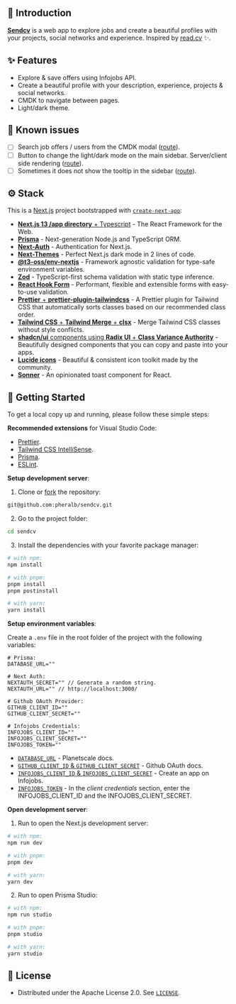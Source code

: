 ## 👋 Introduction

[**Sendcv**](https://sendcv.vercel.app) is a web app to explore jobs and create a beautiful profiles with your projects, social networks and experience. Inspired by [read.cv](https://read.cv/) ✨.

## ✨ Features

- Explore & save offers using Infojobs API.
- Create a beautiful profile with your description, experience, projects & social networks.
- CMDK to navigate between pages.
- Light/dark theme.

## 🤔 Known issues

- [ ] Search job offers / users from the CMDK modal ([route](https://github.com/pheralb/sendcv/blob/main/src/components/search/index.tsx#L63)).
- [ ] Button to change the light/dark mode on the main sidebar. Server/client side rendering ([route](https://github.com/pheralb/sendcv/blob/main/src/components/changeTheme.tsx#L13)).
- [ ] Sometimes it does not show the tooltip in the sidebar ([route](https://github.com/pheralb/sendcv/blob/main/src/components/mainSidebar/sidebarItem.tsx#L20)).

## ⚙️ Stack

This is a [Next.js](https://nextjs.org/) project bootstrapped with [`create-next-app`](https://github.com/vercel/next.js/tree/canary/packages/create-next-app):

- [**Next.js 13 /app directory** + Typescript](https://nextjs.org/) - The React Framework for the Web.
- [**Prisma**](https://www.prisma.io/) - Next-generation Node.js and TypeScript ORM.
- [**Next-Auth**](https://next-auth.js.org/) - Authentication for Next.js.
- [**Next-Themes**](https://github.com/pacocoursey/next-themes) - Perfect Next.js dark mode in 2 lines of code.
- [**@t3-oss/env-nextjs**](https://env.t3.gg/) - Framework agnostic validation for type-safe environment variables.
- [**Zod**](https://zod.dev/) - TypeScript-first schema validation with static type inference.
- [**React Hook Form**](https://react-hook-form.com/) - Performant, flexible and extensible forms with easy-to-use validation.
- [**Prettier** + **prettier-plugin-tailwindcss**](https://github.com/tailwindlabs/prettier-plugin-tailwindcss) - A Prettier plugin for Tailwind CSS that automatically sorts classes based on our recommended class order.
- [**Tailwind CSS** + **Tailwind Merge** + **clsx**](https://github.com/dcastil/tailwind-merge) - Merge Tailwind CSS classes without style conflicts.
- [**shadcn/ui** components using **Radix UI** + **Class Variance Authority**](https://ui.shadcn.com/) - Beautifully designed components that you can copy and paste into your apps.
- [**Lucide icons**](https://lucide.dev/) - Beautiful & consistent icon toolkit made by the community.
- [**Sonner**](https://sonner.emilkowal.ski/) - An opinionated toast component for React.

## 🚀 Getting Started

To get a local copy up and running, please follow these simple steps:

**Recommended extensions** for Visual Studio Code:

- [Prettier](https://marketplace.visualstudio.com/items?itemName=esbenp.prettier-vscode).
- [Tailwind CSS IntelliSense](https://marketplace.visualstudio.com/items?itemName=bradlc.vscode-tailwindcss).
- [Prisma](https://marketplace.visualstudio.com/items?itemName=Prisma.prisma).
- [ESLint](https://marketplace.visualstudio.com/items?itemName=dbaeumer.vscode-eslint).

**Setup development server**:

1. Clone or [fork](https://github.com/pheralb/sendcv/fork) the repository:

```bash
git@github.com:pheralb/sendcv.git
```

2. Go to the project folder:

```bash
cd sendcv
```

3. Install the dependencies with your favorite package manager:

```bash
# with npm:
npm install

# with pnpm:
pnpm install
pnpm postinstall

# with yarn:
yarn install
```

**Setup environment variables**:

Create a `.env` file in the root folder of the project with the following variables:

```env
# Prisma:
DATABASE_URL=""

# Next Auth:
NEXTAUTH_SECRET="" // Generate a random string.
NEXTAUTH_URL="" // http://localhost:3000/

# Github OAuth Provider:
GITHUB_CLIENT_ID=""
GITHUB_CLIENT_SECRET=""

# Infojobs Credentials:
INFOJOBS_CLIENT_ID=""
INFOJOBS_CLIENT_SECRET=""
INFOJOBS_TOKEN=""
```

- [`DATABASE_URL`](https://planetscale.com/docs/tutorials/connect-nextjs-app#generate-a-connection-string) - Planetscale docs.
- [`GITHUB_CLIENT_ID` & `GITHUB_CLIENT_SECRET`](https://docs.github.com/en/apps/oauth-apps/building-oauth-apps/creating-an-oauth-app) - Github OAuth docs.
- [`INFOJOBS_CLIENT_ID` & `INFOJOBS_CLIENT_SECRET`](https://developer.infojobs.net/app/manage-app/create.xhtml) - Create an app on Infojobs.
- [`INFOJOBS_TOKEN`](https://developer.infojobs.net/documentation/app-auth/index.xhtml) - In the _client credentials_ section, enter the INFOJOBS_CLIENT_ID and the INFOJOBS_CLIENT_SECRET.

**Open development server**:

1. Run to open the Next.js development server:

```bash
# with npm:
npm run dev

# with pnpm:
pnpm dev

# with yarn:
yarn dev
```

2. Run to open Prisma Studio:

```bash
# with npm:
npm run studio

# with pnpm:
pnpm studio

# with yarn:
yarn studio
```

## 📝 License

- Distributed under the Apache License 2.0. See [`LICENSE`](https://github.com/pheralb/sendcv/blob/main/LICENSE).
